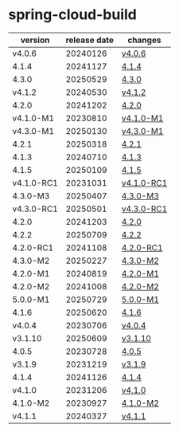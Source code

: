 # spring-cloud-build	


|version|release date|changes|
|---|---|---|
|v4.0.6|20240126|[v4.0.6](./v4.0.6-20240126.md)|
|4.1.4|20241127|[4.1.4](./4.1.4-20241127.md)|
|4.3.0|20250529|[4.3.0](./4.3.0-20250529.md)|
|v4.1.2|20240530|[v4.1.2](./v4.1.2-20240530.md)|
|4.2.0|20241202|[4.2.0](./4.2.0-20241202.md)|
|v4.1.0-M1|20230810|[v4.1.0-M1](./v4.1.0-M1-20230810.md)|
|v4.3.0-M1|20250130|[v4.3.0-M1](./v4.3.0-M1-20250130.md)|
|4.2.1|20250318|[4.2.1](./4.2.1-20250318.md)|
|4.1.3|20240710|[4.1.3](./4.1.3-20240710.md)|
|4.1.5|20250109|[4.1.5](./4.1.5-20250109.md)|
|v4.1.0-RC1|20231031|[v4.1.0-RC1](./v4.1.0-RC1-20231031.md)|
|4.3.0-M3|20250407|[4.3.0-M3](./4.3.0-M3-20250407.md)|
|v4.3.0-RC1|20250501|[v4.3.0-RC1](./v4.3.0-RC1-20250501.md)|
|4.2.0|20241203|[4.2.0](./4.2.0-20241203.md)|
|4.2.2|20250709|[4.2.2](./4.2.2-20250709.md)|
|4.2.0-RC1|20241108|[4.2.0-RC1](./4.2.0-RC1-20241108.md)|
|4.3.0-M2|20250227|[4.3.0-M2](./4.3.0-M2-20250227.md)|
|4.2.0-M1|20240819|[4.2.0-M1](./4.2.0-M1-20240819.md)|
|4.2.0-M2|20241008|[4.2.0-M2](./4.2.0-M2-20241008.md)|
|5.0.0-M1|20250729|[5.0.0-M1](./5.0.0-M1-20250729.md)|
|4.1.6|20250620|[4.1.6](./4.1.6-20250620.md)|
|v4.0.4|20230706|[v4.0.4](./v4.0.4-20230706.md)|
|v3.1.10|20250609|[v3.1.10](./v3.1.10-20250609.md)|
|4.0.5|20230728|[4.0.5](./4.0.5-20230728.md)|
|v3.1.9|20231219|[v3.1.9](./v3.1.9-20231219.md)|
|4.1.4|20241126|[4.1.4](./4.1.4-20241126.md)|
|v4.1.0|20231206|[v4.1.0](./v4.1.0-20231206.md)|
|4.1.0-M2|20230927|[4.1.0-M2](./4.1.0-M2-20230927.md)|
|v4.1.1|20240327|[v4.1.1](./v4.1.1-20240327.md)|
